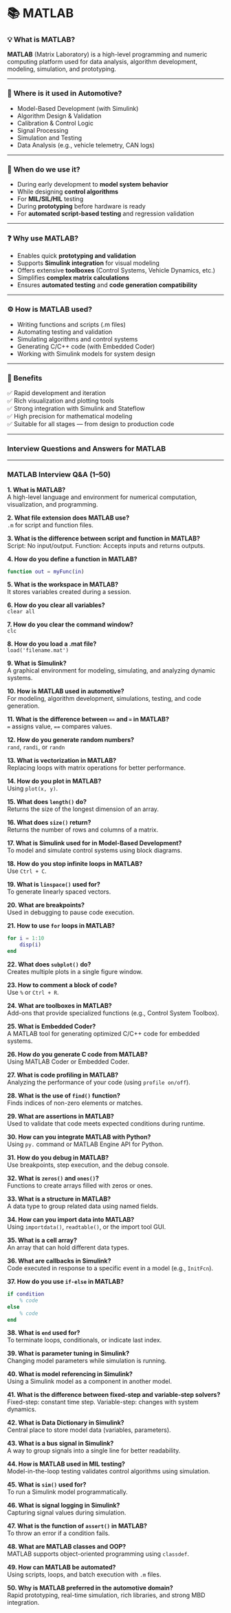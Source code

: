 # 📚 MATLAB 

### 💡 **What is MATLAB?**


**MATLAB** (Matrix Laboratory) is a high-level programming and numeric computing platform used for data analysis, algorithm development, modeling, simulation, and prototyping.

---

### 📍 **Where is it used in Automotive?**

- Model-Based Development (with Simulink)
- Algorithm Design & Validation
- Calibration & Control Logic
- Signal Processing
- Simulation and Testing
- Data Analysis (e.g., vehicle telemetry, CAN logs)

---

### 📅 **When do we use it?**

- During early development to **model system behavior**
- While designing **control algorithms**
- For **MIL/SIL/HIL** testing
- During **prototyping** before hardware is ready
- For **automated script-based testing** and regression validation

---

### ❓ **Why use MATLAB?**

- Enables quick **prototyping and validation**
- Supports **Simulink integration** for visual modeling
- Offers extensive **toolboxes** (Control Systems, Vehicle Dynamics, etc.)
- Simplifies **complex matrix calculations**
- Ensures **automated testing** and **code generation compatibility**

---

### ⚙️ **How is MATLAB used?**

- Writing functions and scripts (.m files)
- Automating testing and validation
- Simulating algorithms and control systems
- Generating C/C++ code (with Embedded Coder)
- Working with Simulink models for system design

---

### 🌟 **Benefits**

✅ Rapid development and iteration  
✅ Rich visualization and plotting tools  
✅ Strong integration with Simulink and Stateflow  
✅ High precision for mathematical modeling  
✅ Suitable for all stages — from design to production code

---

### **Interview Questions and Answers for MATLAB**

---

### **MATLAB Interview Q&A (1–50)**

**1. What is MATLAB?**  
A high-level language and environment for numerical computation, visualization, and programming.

**2. What file extension does MATLAB use?**  
`.m` for script and function files.

**3. What is the difference between script and function in MATLAB?**  
Script: No input/output. Function: Accepts inputs and returns outputs.

**4. How do you define a function in MATLAB?**  
```matlab
function out = myFunc(in)
```

**5. What is the workspace in MATLAB?**  
It stores variables created during a session.

**6. How do you clear all variables?**  
`clear all`

**7. How do you clear the command window?**  
`clc`

**8. How do you load a .mat file?**  
`load('filename.mat')`

**9. What is Simulink?**  
A graphical environment for modeling, simulating, and analyzing dynamic systems.

**10. How is MATLAB used in automotive?**  
For modeling, algorithm development, simulations, testing, and code generation.
 
**11. What is the difference between `==` and `=` in MATLAB?**  
`=` assigns value, `==` compares values.

**12. How do you generate random numbers?**  
`rand`, `randi`, or `randn`

**13. What is vectorization in MATLAB?**  
Replacing loops with matrix operations for better performance.

**14. How do you plot in MATLAB?**  
Using `plot(x, y)`.

**15. What does `length()` do?**  
Returns the size of the longest dimension of an array.

**16. What does `size()` return?**  
Returns the number of rows and columns of a matrix.

**17. What is Simulink used for in Model-Based Development?**  
To model and simulate control systems using block diagrams.

**18. How do you stop infinite loops in MATLAB?**  
Use `Ctrl + C`.

**19. What is `linspace()` used for?**  
To generate linearly spaced vectors.

**20. What are breakpoints?**  
Used in debugging to pause code execution.
 
**21. How to use `for` loops in MATLAB?**  
```matlab
for i = 1:10
    disp(i)
end
```

**22. What does `subplot()` do?**  
Creates multiple plots in a single figure window.

**23. How to comment a block of code?**  
Use `%` or `Ctrl + R`.

**24. What are toolboxes in MATLAB?**  
Add-ons that provide specialized functions (e.g., Control System Toolbox).

**25. What is Embedded Coder?**  
A MATLAB tool for generating optimized C/C++ code for embedded systems.

**26. How do you generate C code from MATLAB?**  
Using MATLAB Coder or Embedded Coder.

**27. What is code profiling in MATLAB?**  
Analyzing the performance of your code (using `profile on/off`).

**28. What is the use of `find()` function?**  
Finds indices of non-zero elements or matches.

**29. What are assertions in MATLAB?**  
Used to validate that code meets expected conditions during runtime.

**30. How can you integrate MATLAB with Python?**  
Using `py.` command or MATLAB Engine API for Python.
 
**31. How do you debug in MATLAB?**  
Use breakpoints, step execution, and the debug console.

**32. What is `zeros()` and `ones()`?**  
Functions to create arrays filled with zeros or ones.

**33. What is a structure in MATLAB?**  
A data type to group related data using named fields.

**34. How can you import data into MATLAB?**  
Using `importdata()`, `readtable()`, or the import tool GUI.

**35. What is a cell array?**  
An array that can hold different data types.

**36. What are callbacks in Simulink?**  
Code executed in response to a specific event in a model (e.g., `InitFcn`).

**37. How do you use `if-else` in MATLAB?**  
```matlab
if condition
    % code
else
    % code
end
```

**38. What is `end` used for?**  
To terminate loops, conditionals, or indicate last index.

**39. What is parameter tuning in Simulink?**  
Changing model parameters while simulation is running.

**40. What is model referencing in Simulink?**  
Using a Simulink model as a component in another model.
 
**41. What is the difference between fixed-step and variable-step solvers?**  
Fixed-step: constant time step. Variable-step: changes with system dynamics.

**42. What is Data Dictionary in Simulink?**  
Central place to store model data (variables, parameters).

**43. What is a bus signal in Simulink?**  
A way to group signals into a single line for better readability.

**44. How is MATLAB used in MIL testing?**  
Model-in-the-loop testing validates control algorithms using simulation.

**45. What is `sim()` used for?**  
To run a Simulink model programmatically.

**46. What is signal logging in Simulink?**  
Capturing signal values during simulation.

**47. What is the function of `assert()` in MATLAB?**  
To throw an error if a condition fails.

**48. What are MATLAB classes and OOP?**  
MATLAB supports object-oriented programming using `classdef`.

**49. How can MATLAB be automated?**  
Using scripts, loops, and batch execution with `.m` files.

**50. Why is MATLAB preferred in the automotive domain?**  
Rapid prototyping, real-time simulation, rich libraries, and strong MBD integration.
